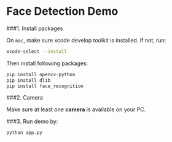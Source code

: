 # Face Detection Demo

###1. Install packages

On `mac`, make sure xcode develop toolkit is installed. If not, run:
```bash
xcode-select --install
```

Then install following packages:
```bash
pip install opencv-python
pip install dlib
pip install face_recognition
```

###2. Camera

Make sure at least one **camera** is available on your PC.

###3. Run demo by:

```bash
python app.py
```